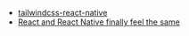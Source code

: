 - [tailwindcss-react-native](https://github.com/marklawlor/tailwindcss-react-native)
- [React and React Native finally feel the same](https://legendapp.com/dev/react-and-native/)
